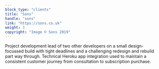 ```yaml
---
block_type: "clients"
title: "Sons"
handle: "sons"
link: "https://sons.co.uk"
weight: 3
copyright: "Image © Sons 2019"
---
```


Project development lead of two other developers on a small design-focussed build with tight deadlines and a challenging redesign and rebuild part way through. Technical Heroku app integration used to maintain a consistent customer journey from consultation to subscription purchase.
